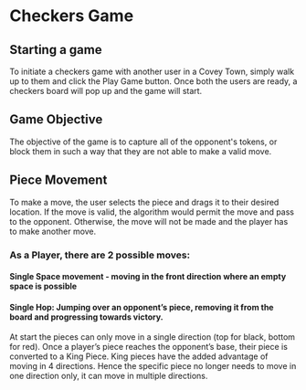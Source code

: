 # Checkers Game
## Starting a game
To initiate a checkers game with another user in a Covey Town, simply walk up to them and click the Play Game button. Once both the users are ready, a checkers board will pop up and the game will start. 

## Game Objective
The objective of the game is to capture all of the opponent's tokens, or block them in such a way that they are not able to make a valid move.

## Piece Movement
To make a move, the user selects the piece and drags it to their desired location. If the move is valid, the algorithm would permit the move and pass to the opponent. Otherwise, the move will not be made and the player has to make another move. 

### As a Player, there are 2 possible moves:
#### Single Space movement - moving in the front direction where an empty space is possible
#### Single Hop: Jumping over an opponent’s piece, removing it from the board and progressing towards victory. 

At start the pieces can only move in a single direction (top for black, bottom for red). Once a player’s piece reaches the opponent’s base, their piece is converted to a King Piece. King pieces have the added advantage of moving in 4 directions. Hence the specific piece no longer needs to move in one direction only, it can move in multiple directions. 
